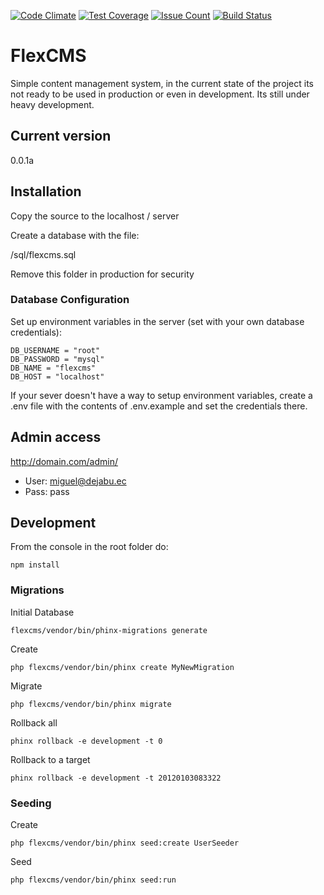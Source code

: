 [![Code Climate](https://codeclimate.com/github/kaoz70/flexcms/badges/gpa.svg)](https://codeclimate.com/github/kaoz70/flexcms)
[![Test Coverage](https://codeclimate.com/github/kaoz70/flexcms/badges/coverage.svg)](https://codeclimate.com/github/kaoz70/flexcms/coverage)
[![Issue Count](https://codeclimate.com/github/kaoz70/flexcms/badges/issue_count.svg)](https://codeclimate.com/github/kaoz70/flexcms)
[![Build Status](https://travis-ci.org/kaoz70/flexcms.svg?branch=master)](https://travis-ci.org/kaoz70/flexcms)

# FlexCMS

Simple content management system, in the current state of the project its not ready to 
be used in production or even in development. Its still under heavy development.

## Current version

0.0.1a

## Installation
Copy the source to the localhost / server

Create a database with the file:

/sql/flexcms.sql

Remove this folder in production for security

### Database Configuration
Set up environment variables in the server (set with your own database credentials):
```
DB_USERNAME = "root"
DB_PASSWORD = "mysql"
DB_NAME = "flexcms"
DB_HOST = "localhost"
```

If your sever doesn't have a way to setup environment variables, create a .env file 
with the contents of .env.example and set the credentials there.

## Admin access

http://domain.com/admin/

* User: miguel@dejabu.ec
* Pass: pass

## Development
From the console in the root folder do:
```
npm install
```

### Migrations
Initial Database

    flexcms/vendor/bin/phinx-migrations generate

Create

    php flexcms/vendor/bin/phinx create MyNewMigration
    
Migrate

    php flexcms/vendor/bin/phinx migrate
    
Rollback all

    phinx rollback -e development -t 0
    
Rollback to a target

    phinx rollback -e development -t 20120103083322
    
### Seeding
    
Create

    php flexcms/vendor/bin/phinx seed:create UserSeeder
    
Seed

    php flexcms/vendor/bin/phinx seed:run